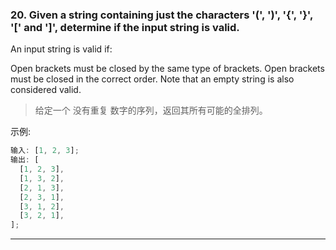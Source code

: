 ### 20. Given a string containing just the characters '(', ')', '{', '}', '[' and ']', determine if the input string is valid.

An input string is valid if:

Open brackets must be closed by the same type of brackets.
Open brackets must be closed in the correct order.
Note that an empty string is also considered valid.

> 给定一个 没有重复 数字的序列，返回其所有可能的全排列。

示例:

```javascript
输入: [1, 2, 3];
输出: [
  [1, 2, 3],
  [1, 3, 2],
  [2, 1, 3],
  [2, 3, 1],
  [3, 1, 2],
  [3, 2, 1],
];
```

---
